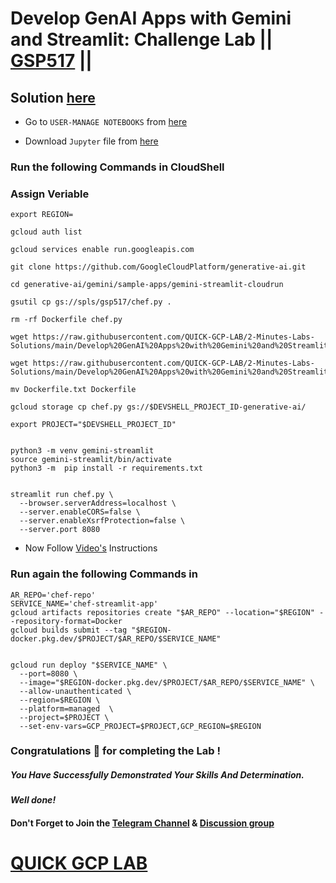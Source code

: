 # Develop GenAI Apps with Gemini and Streamlit: Challenge Lab || [GSP517](https://www.cloudskillsboost.google/focuses/87315?parent=catalog) ||

## Solution [here](https://youtu.be/DwOxKDyh1RU)

* Go to `USER-MANAGE NOTEBOOKS` from [here](https://console.cloud.google.com/vertex-ai/workbench/user-managed)

* Download `Jupyter` file from [here](https://github.com/QUICK-GCP-LAB/2-Minutes-Labs-Solutions/blob/main/Develop%20GenAI%20Apps%20with%20Gemini%20and%20Streamlit%20Challenge%20Lab/prompt.ipynb)

### Run the following Commands in CloudShell

### Assign Veriable

```
export REGION=
```

```
gcloud auth list

gcloud services enable run.googleapis.com

git clone https://github.com/GoogleCloudPlatform/generative-ai.git

cd generative-ai/gemini/sample-apps/gemini-streamlit-cloudrun

gsutil cp gs://spls/gsp517/chef.py .

rm -rf Dockerfile chef.py

wget https://raw.githubusercontent.com/QUICK-GCP-LAB/2-Minutes-Labs-Solutions/main/Develop%20GenAI%20Apps%20with%20Gemini%20and%20Streamlit%20Challenge%20Lab/Dockerfile.txt

wget https://raw.githubusercontent.com/QUICK-GCP-LAB/2-Minutes-Labs-Solutions/main/Develop%20GenAI%20Apps%20with%20Gemini%20and%20Streamlit%20Challenge%20Lab/chef.py

mv Dockerfile.txt Dockerfile

gcloud storage cp chef.py gs://$DEVSHELL_PROJECT_ID-generative-ai/

export PROJECT="$DEVSHELL_PROJECT_ID"


python3 -m venv gemini-streamlit
source gemini-streamlit/bin/activate
python3 -m  pip install -r requirements.txt


streamlit run chef.py \
  --browser.serverAddress=localhost \
  --server.enableCORS=false \
  --server.enableXsrfProtection=false \
  --server.port 8080
```

* Now Follow [Video's]() Instructions

### Run again the following Commands in 

```
AR_REPO='chef-repo'
SERVICE_NAME='chef-streamlit-app' 
gcloud artifacts repositories create "$AR_REPO" --location="$REGION" --repository-format=Docker
gcloud builds submit --tag "$REGION-docker.pkg.dev/$PROJECT/$AR_REPO/$SERVICE_NAME"


gcloud run deploy "$SERVICE_NAME" \
  --port=8080 \
  --image="$REGION-docker.pkg.dev/$PROJECT/$AR_REPO/$SERVICE_NAME" \
  --allow-unauthenticated \
  --region=$REGION \
  --platform=managed  \
  --project=$PROJECT \
  --set-env-vars=GCP_PROJECT=$PROJECT,GCP_REGION=$REGION
```

### Congratulations 🎉 for completing the Lab !

##### *You Have Successfully Demonstrated Your Skills And Determination.*

#### *Well done!*

#### Don't Forget to Join the [Telegram Channel](https://t.me/QuickGcpLab) & [Discussion group](https://t.me/QuickGcpLabChats)

# [QUICK GCP LAB](https://www.youtube.com/@quickgcplab)
